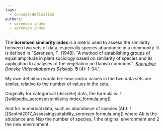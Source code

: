 ```yaml
---
tags:
  - concept/definition
authors:
  - sorensen index
  - sørensen index
---
```

The **Sorensen similarity index** is a metric used to assess the similarity between two sets of data, especially species abundance in a community.
It is defined in "Sørensen, T. (1948). "A method of establishing groups of equal amplitude in plant sociology based on similarity of species and its application to analyses of the vegetation on Danish commons". _[Kongelige Danske Videnskabernes Selskab](https://en.wikipedia.org/wiki/Kongelige_Danske_Videnskabernes_Selskab "Kongelige Danske Videnskabernes Selskab")_. **5** (4): 1–34.".

My own definition would be: how similar values in the two data sets are similar, relative to the number of values in the sets.

Originally for categorical (discrete) data, the formula is:
![[wikipedia_sorensen similarity index_formula.png]]

And for numerical data, such as abundance of species (Ab):
![[Santini2017_Assessingsuitability_sorensen formula.png]]
where Ab is the abudance and Nsp the number of species, 1 the original environment and 2 the new environment.
